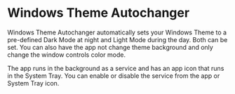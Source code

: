# Windows Theme Autochanger

Windows Theme Autochanger automatically sets your Windows Theme to a pre-defined Dark Mode at night and Light Mode during the day. Both can be set. You can also have the app not change theme background and only change the window controls color mode.

The app runs in the background as a service and has an app icon that runs in the System Tray. You can enable or disable the service from the app or System Tray icon.